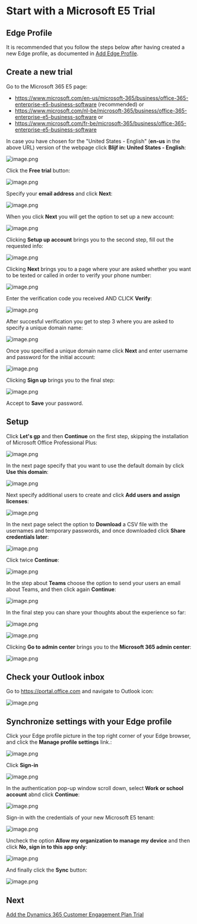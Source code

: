 # Start with a Microsoft E5 Trial

## Edge Profile

It is recommended that you follow the steps below after having created a new Edge profile, as documented in [Add Edge Profile](Add-New-Edge-Profile).

## Create a new trial

Go to the Microsoft 365 E5 page:

- https://www.microsoft.com/en-us/microsoft-365/business/office-365-enterprise-e5-business-software (recommended) or
- https://www.microsoft.com/nl-be/microsoft-365/business/office-365-enterprise-e5-business-software or 
- https://www.microsoft.com/fr-be/microsoft-365/business/office-365-enterprise-e5-business-software

In case you have chosen for the "United States - English" (**en-us** in the above URL) version of the webpage click **Blijf in: United States - English**:

![image.png](images/start-with-microsoft-e5-trial-en-us.png)

Click the **Free trial** button:

![image.png](images/start-with-microsoft-e5-trial.png)

Specify your **email address** and click **Next**:

![image.png](images/start-with-microsoft-e5-trial-setup-account.png)

When you click **Next** you will get the option to set up a new account:

![image.png](images/start-with-microsoft-e5-trial-new-account.png)

Clicking **Setup up account** brings you to the second step, fill out the requested info:

![image.png](images/start-with-microsoft-e5-trial-tell-us.png)

Clicking **Next** brings you to a page where your are asked whether you want to be texted or called in order to verify your phone number:

![image.png](images/start-with-microsoft-e5-trial-send-verification-code.png)

Enter the verification code you received AND CLICK **Verify**:

![image.png](images/start-with-microsoft-e5-trial-verify-code.png)

After succesful verification you get to step 3 where you are asked to specify a unique domain name:

![image.png](images/start-with-microsoft-e5-trial-create-your-business-entity.png)

Once you specified a unique domain name click **Next** and enter username and password for the initial account:

![image.png](images/start-with-microsoft-e5-trial-create-user-id.png)

Clicking **Sign up** brings you to the final step:

![image.png](images/start-with-microsoft-e5-trial-you-are-set.png)

Accept to **Save** your password.


## Setup

Click **Let's gp** and then **Continue** on the first step, skipping the installation of Microsoft Office Professional Plus:

![image.png](images/start-with-microsoft-e5-trial-install-office.png)

In the next page specify that you want to use the default domain by click **Use this domain**:

![image.png](images/start-with-microsoft-e5-trial-use-default-domain.png)

Next specify additional users to create and click **Add users and assign licenses**:

![image.png](images/start-with-microsoft-e5-trial-add-users.png)

In the next page select the option to **Download** a CSV file with the usernames and temporary passwords, and once downloaded click **Share credentials later**:

![image.png](images/start-with-microsoft-e5-trial-share-credentials.png)

Click twice **Continue**:

![image.png](images/start-with-microsoft-e5-trial-continue.png)

In the step about **Teams** choose the option to send your users an email about Teams, and then click again **Continue**:

![image.png](images/start-with-microsoft-e5-trial-share-microsoft-teams.png)

In the final step you can share your thoughts about the experience so far:

![image.png](images/start-with-microsoft-e5-trial-setup-is-complete.png)

![image.png](images/start-with-microsoft-e5-trial-thank-you-for-feedback.png)

Clicking **Go to admin center** brings you to the **Microsoft 365 admin center**:

![image.png](images/start-with-microsoft-e5-trial-microsoft-365-admin-center.png)

## Check your Outlook inbox

Go to https://portal.office.com and navigate to Outlook icon:

![image.png](images/start-with-microsoft-e5-trial-outlook-welcome.png)


## Synchronize settings with your Edge profile

Click your Edge profile picture in the top right corner of your Edge browser, and click the **Manage profile settings** link.:

![image.png](images/start-with-microsoft-e5-trial-edge-profile.png)

Click **Sign-in**

![image.png](images/start-with-microsoft-e5-trial-edge-profile-sign-in.png)

In the authentication pop-up window scroll down, select **Work or school account** abnd click **Continue**:

![image.png](images/start-with-microsoft-e5-trial-edge-profile-sign-in-work-account.png)

Sign-in with the credentials of your new Microsoft E5 tenant:

![image.png](images/start-with-microsoft-e5-trial-edge-profile-sign-password.png)

Uncheck the option **Allow my organization to manage my device** and then click **No, sign in to this app only**:

![image.png](images/start-with-microsoft-e5-trial-edge-profile-sign-in-only.png)

And finally click the **Sync** button:

![image.png](images/start-with-microsoft-e5-trial-edge-profile-sync.png)


## Next

[Add the Dynamics 365 Customer Engagement Plan Trial](Add-the-Dynamics-365-Customer-Engagement-Plan-Trial.md)